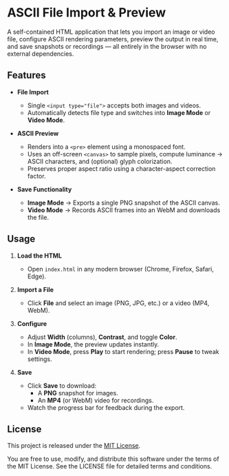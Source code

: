 # ASCII File Import & Preview

A self-contained HTML application that lets you import an image or video file, configure ASCII rendering parameters, preview the output in real time, and save snapshots or recordings — all entirely in the browser with no external dependencies.

## Features

- **File Import**
  - Single `<input type="file">` accepts both images and videos.
  - Automatically detects file type and switches into **Image Mode** or **Video Mode**.

- **ASCII Preview**
  - Renders into a `<pre>` element using a monospaced font.
  - Uses an off-screen `<canvas>` to sample pixels, compute luminance → ASCII characters, and (optional) glyph colorization.
  - Preserves proper aspect ratio using a character-aspect correction factor.

- **Save Functionality**
  - **Image Mode** → Exports a single PNG snapshot of the ASCII canvas.
  - **Video Mode** → Records ASCII frames into an WebM and downloads the file.

## Usage

1. **Load the HTML**
   - Open `index.html` in any modern browser (Chrome, Firefox, Safari, Edge).

2. **Import a File**
   - Click **File** and select an image (PNG, JPG, etc.) or a video (MP4, WebM).

3. **Configure**
   - Adjust **Width** (columns), **Contrast**, and toggle **Color**.
   - In **Image Mode**, the preview updates instantly.
   - In **Video Mode**, press **Play** to start rendering; press **Pause** to tweak settings.

4. **Save**
   - Click **Save** to download:
     - A **PNG** snapshot for images.
     - An **MP4** (or WebM) video for recordings.
   - Watch the progress bar for feedback during the export.


## License

This project is released under the [MIT License](LICENSE).

You are free to use, modify, and distribute this software under the terms of the MIT License. See the LICENSE file for detailed terms and conditions.


